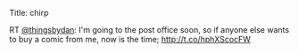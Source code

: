 Title: chirp

RT <a href="http://twitter.com/thingsbydan">@thingsbydan</a>: I'm going to the post office soon, so if anyone else wants to buy a comic from me, now is the time; <a href="http://t.co/hphXScocFW">http://t.co/hphXScocFW</a>
